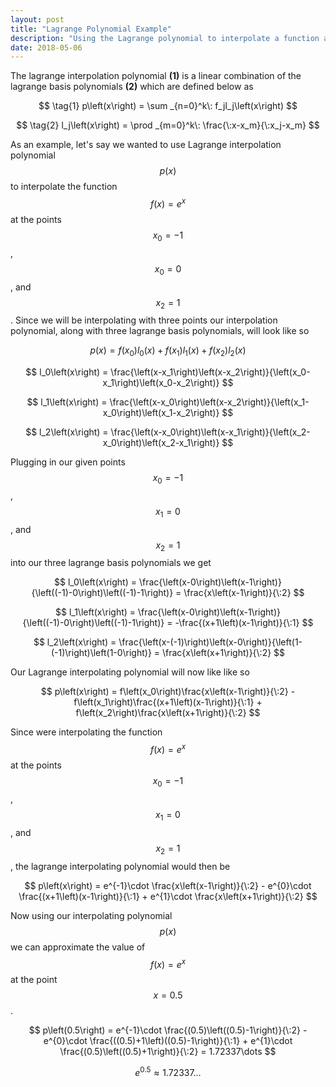 ```yaml
---
layout: post
title: "Lagrange Polynomial Example"
description: "Using the Lagrange polynomial to interpolate a function at given points."
date: 2018-05-06
---
```


<!-- implements MathJax -->
<script src="https://cdnjs.cloudflare.com/ajax/libs/mathjax/2.7.0/MathJax.js?config=TeX-AMS-MML_HTMLorMML" type="text/javascript"></script>

<!--
MathJax Reference Guide:
https://math.meta.stackexchange.com/questions/5020/mathjax-basic-tutorial-and-quick-reference
-->

<!-- lagrange polynomial definition -->

The lagrange interpolation polynomial __(1)__ is a linear combination of the lagrange basis polynomials __(2)__ which are defined below as

<!-- interpolation polynomial -->

$$ \tag{1} p\left(x\right) = \sum _{n=0}^k\: f_jl_j\left(x\right) $$

<!-- lagrange basis polynomials -->

$$ \tag{2} l_j\left(x\right) = \prod _{m=0}^k\: \frac{\:x-x_m}{\:x_j-x_m} $$


<!-- lagrange polynomial example problem -->

As an example, let's say we wanted to use Lagrange interpolation polynomial $$ p\left(x\right) $$ to interpolate the function $$ f\left(x\right)=e^x $$ at the points $$ x_0 = -1 $$, $$ x_0 = 0 $$, and $$ x_2 = 1 $$. Since we will be interpolating with three points our interpolation polynomial, along with three lagrange basis polynomials, will look like so

<!-- lagrange interpolating polynomial with 3 points -->

$$ p\left(x\right) = f\left(x_0\right)l_0\left(x\right) + f\left(x_1\right)l_1\left(x\right) + f\left(x_2\right)l_2\left(x\right) $$

<!-- lagrange basis polynomials l_{0, 1, 2} -->

$$ l_0\left(x\right) = \frac{\left(x-x_1\right)\left(x-x_2\right)}{\left(x_0-x_1\right)\left(x_0-x_2\right)} $$

$$ l_1\left(x\right) = \frac{\left(x-x_0\right)\left(x-x_2\right)}{\left(x_1-x_0\right)\left(x_1-x_2\right)} $$

$$ l_2\left(x\right) = \frac{\left(x-x_0\right)\left(x-x_1\right)}{\left(x_2-x_0\right)\left(x_2-x_1\right)} $$

Plugging in our given points $$ x_0 = -1 $$, $$ x_1 = 0 $$, and $$ x_2 = 1 $$ into our three lagrange basis polynomials we get

<!-- lagrange basis polynomials x_{0, 1, 2} = {-1, 0, 1} -->

$$ l_0\left(x\right) = \frac{\left(x-0\right)\left(x-1\right)}{\left((-1)-0\right)\left((-1)-1\right)} = \frac{x\left(x-1\right)}{\:2} $$

$$ l_1\left(x\right) = \frac{\left(x-0\right)\left(x-1\right)}{\left((-1)-0\right)\left((-1)-1\right)} = -\frac{(x+1\left)(x-1\right)}{\:1} $$

$$ l_2\left(x\right) = \frac{\left(x-(-1)\right)\left(x-0\right)}{\left(1-(-1)\right)\left(1-0\right)} = \frac{x\left(x+1\right)}{\:2} $$

Our Lagrange interpolating polynomial will now like like so

<!-- lagrange interpolating polynomial -->

$$ p\left(x\right) = f\left(x_0\right)\frac{x\left(x-1\right)}{\:2} - f\left(x_1\right)\frac{(x+1\left)(x-1\right)}{\:1} + f\left(x_2\right)\frac{x\left(x+1\right)}{\:2} $$

Since were interpolating the function $$ f\left(x\right)=e^x $$ at the points $$ x_0 = -1 $$, $$ x_1 = 0 $$, and $$ x_2 = 1 $$, the lagrange interpolating polynomial would then be

<!-- lagrange interpolating polynomial -->

$$ p\left(x\right) = e^{-1}\cdot \frac{x\left(x-1\right)}{\:2} - e^{0}\cdot \frac{(x+1\left)(x-1\right)}{\:1} + e^{1}\cdot \frac{x\left(x+1\right)}{\:2} $$

Now using our interpolating polynomial $$ p\left(x\right) $$ we can approximate the value of $$ f\left(x\right)=e^x $$ at the point $$ x = 0.5 $$.

$$ p\left(0.5\right) = e^{-1}\cdot \frac{(0.5)\left((0.5)-1\right)}{\:2} - e^{0}\cdot \frac{((0.5)+1\left)((0.5)-1\right)}{\:1} + e^{1}\cdot \frac{(0.5)\left((0.5)+1\right)}{\:2} = 1.72337\dots $$

$$ e^{0.5} \approx 1.72337\dots $$
